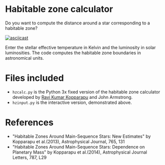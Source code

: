 Habitable zone calculator
===========================

Do you want to compute the distance around a star corresponding to a habitable zone?

[![asciicast](https://asciinema.org/a/4yBrZjGiW7hZJMcysTcVZHHnB.svg)](https://asciinema.org/a/4yBrZjGiW7hZJMcysTcVZHHnB)

Enter the stellar effective temperature in Kelvin and the luminosity in solar luminosities. The code computes the habitable zone boundaries in astronomical units. 

# Files included

- `hzcalc.py` is the Python 3x fixed version of the habitable zone calculator developed by [Ravi Kumar Kopparapu](https://personal.ems.psu.edu/~ruk15/planets/) and John Armstrong. 
- `hzinput.py` is the interactive version, demonstrated above. 

# References

- "Habitable Zones Around Main-Sequence Stars: New Estimates" by Kopparapu et al.(2013), Astrophysical Journal, 765, 131 
- "Habitable Zones Around Main-Sequence Stars: Dependence on Planetary Mass" by Kopparapu et al.(2014), Astrophysical Journal Letters, 787, L29 